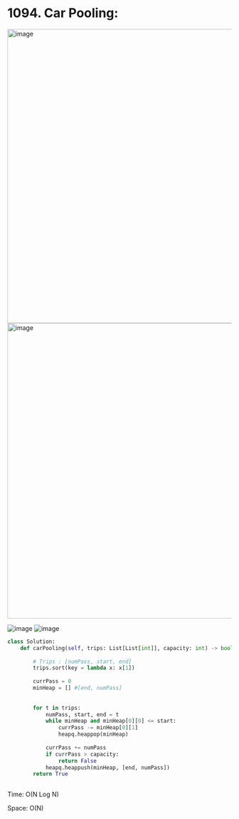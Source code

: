 # 1094. Car Pooling:

<img width="660" alt="image" src="https://user-images.githubusercontent.com/35987583/169798295-801f0ac2-41a2-4cea-bb2b-7f19314dd36c.png">
<img width="663" alt="image" src="https://user-images.githubusercontent.com/35987583/169798331-a93f3686-a1ad-46b9-b087-f6ba47791f2a.png">



![image](https://user-images.githubusercontent.com/35987583/169799911-9ee75b3b-ad78-4caa-8c34-2ab7eac7d84d.png)
![image](https://user-images.githubusercontent.com/35987583/169800135-d2ee9478-e540-46af-9518-9fc6de653eb5.png)

```python
class Solution:
    def carPooling(self, trips: List[List[int]], capacity: int) -> bool:
        
        # Trips : [numPass, start, end]
        trips.sort(key = lambda x: x[1])
        
        currPass = 0
        minHeap = [] #[end, numPass]
        
        
        for t in trips:
            numPass, start, end = t
            while minHeap and minHeap[0][0] <= start:
                currPass -= minHeap[0][1]
                heapq.heappop(minHeap)
            
            currPass += numPass
            if currPass > capacity:
                return False
            heapq.heappush(minHeap, [end, numPass])
        return True
        
```

Time: O(N Log N)

Space: O(N)
